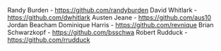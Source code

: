 Randy Burden - https://github.com/randyburden
David Whitlark - https://github.com/dwhitlark
Austen Jeane - https://github.com/aus10
Jordan Beacham
Dominique Harris - https://github.com/revnique
Brian Schwarzkopf - https://github.com/bsschwa
Robert Rudduck - https://github.com/rrudduck